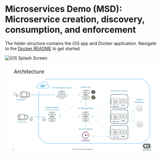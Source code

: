 # Microservices Demo (MSD): Microservice creation, discovery, consumption, and enforcement 

The folder structure contains the iOS app and Docker application. Navigate to the [Docker README](docker) to get started.

![iOS Splash Screen](images/ios_splash_screen.gif)

![Microservices Architecture](images/microservices_architecture.png)
